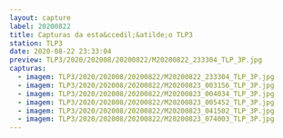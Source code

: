 ```yaml
---
layout: capture
label: 20200822
title: Capturas da esta&ccedil;&atilde;o TLP3
station: TLP3
date: 2020-08-22 23:33:04
preview: TLP3/2020/202008/20200822/M20200822_233304_TLP_3P.jpg
capturas:
  - imagem: TLP3/2020/202008/20200822/M20200822_233304_TLP_3P.jpg
  - imagem: TLP3/2020/202008/20200822/M20200823_003156_TLP_3P.jpg
  - imagem: TLP3/2020/202008/20200822/M20200823_004034_TLP_3P.jpg
  - imagem: TLP3/2020/202008/20200822/M20200823_005452_TLP_3P.jpg
  - imagem: TLP3/2020/202008/20200822/M20200823_041502_TLP_3P.jpg
  - imagem: TLP3/2020/202008/20200822/M20200823_074003_TLP_3P.jpg
---
```

